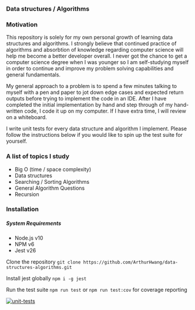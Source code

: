 ### Data structures / Algorithms

### Motivation

This repository is solely for my own personal growth of learning data structures and algorithms.  I strongly believe that continued practice of algorithms and absorbtion of knowledge regarding computer science will help me become a better developer overall. I never got the chance to get a computer science degree when I was younger so I am self-studying myself in order to continue and improve my problem solving capabilities and general fundamentals.

My general approach to a problem is to spend a few minutes talking to myself with a pen and paper to jot down edge cases and expected return outputs before trying to implement the code in an IDE.  After I have completed the initial implementation by hand and step through of my hand-written code, I code it up on my computer.  If I have extra time, I will review on a whiteboard.




I write unit tests for every data structure and algorithm I implement.  Please follow the instructions below if you would like to spin up the test suite for yourself.


### A list of topics I study
- Big O (time / space complexity)
- Data structures
- Searching / Sorting Algorithms
- General Algorithm Questions
- Recursion

### Installation

##### System Requirements
- Node.js v10
- NPM v6
- Jest v26

Clone the repository
```git clone https://github.com/ArthurHwang/data-structures-algorithms.git```

Install jest globally
```npm i -g jest```

Run the test suite
```npm run test``` 
or 
```npm run test:cov``` for coverage reporting


[![unit-tests](https://arthurhwang.dev/static/LC-capture.PNG)](https://arthurhwang.dev/static/LC-capture.PNG)